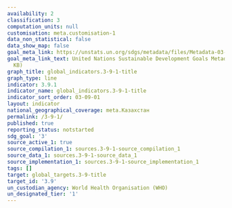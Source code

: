 ```yaml
---
availability: 2
classification: 3
computation_units: null
customisation: meta.customisation-1
data_non_statistical: false
data_show_map: false
goal_meta_link: https://unstats.un.org/sdgs/metadata/files/Metadata-03-09-01.pdf
goal_meta_link_text: United Nations Sustainable Development Goals Metadata (PDF 216
  KB)
graph_title: global_indicators.3-9-1-title
graph_type: line
indicator: 3.9.1
indicator_name: global_indicators.3-9-1-title
indicator_sort_order: 03-09-01
layout: indicator
national_geographical_coverage: meta.Казахстан
permalink: /3-9-1/
published: true
reporting_status: notstarted
sdg_goal: '3'
source_active_1: true
source_compilation_1: sources.3-9-1-source_compilation_1
source_data_1: sources.3-9-1-source_data_1
source_implementation_1: sources.3-9-1-source_implementation_1
tags: []
target: global_targets.3-9-title
target_id: '3.9'
un_custodian_agency: World Health Organisation (WHO)
un_designated_tier: '1'
---
```


